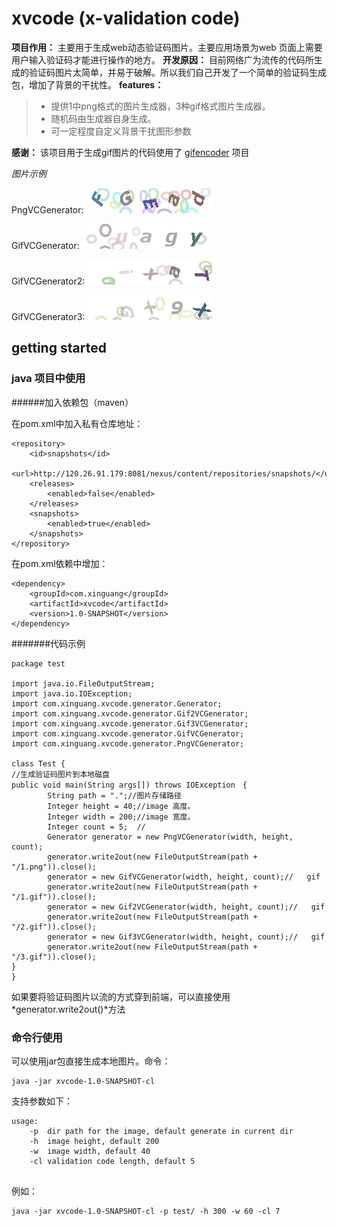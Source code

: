 # xvcode (x-validation code)


**项目作用：**
主要用于生成web动态验证码图片。主要应用场景为web 页面上需要用户输入验证码才能进行操作的地方。
**开发原因：**
目前网络广为流传的代码所生成的验证码图片太简单，并易于破解。所以我们自己开发了一个简单的验证码生成包，增加了背景的干扰性。
**features：**
> - 提供1中png格式的图片生成器，3种gif格式图片生成器。
> - 随机码由生成器自身生成。
> - 可一定程度自定义背景干扰图形参数

**感谢：**
该项目用于生成gif图片的代码使用了 [gifencoder][1] 项目

*图片示例*

PngVCGenerator:
![Png](docs/img/1.png)

GifVCGenerator:
![Gif1](docs/img/1.gif)

GifVCGenerator2:
![Gif1](docs/img/2.gif)

GifVCGenerator3:
![Gif1](docs/img/3.gif)

[1]: https://github.com/cloader/gifencoder

## getting started

### java 项目中使用


######加入依赖包（maven）

在pom.xml中加入私有仓库地址：
```
<repository>
	<id>snapshots</id>
	<url>http://120.26.91.179:8081/nexus/content/repositories/snapshots/</url>
	<releases>
		<enabled>false</enabled>
	</releases>
	<snapshots>
		<enabled>true</enabled>
	</snapshots>
</repository>
```
在pom.xml依赖中增加：
```
<dependency>
	<groupId>com.xinguang</groupId>
	<artifactId>xvcode</artifactId>
	<version>1.0-SNAPSHOT</version>
</dependency>
```
#######代码示例
```
package test

import java.io.FileOutputStream;
import java.io.IOException;
import com.xinguang.xvcode.generator.Generator;
import com.xinguang.xvcode.generator.Gif2VCGenerator;
import com.xinguang.xvcode.generator.Gif3VCGenerator;
import com.xinguang.xvcode.generator.GifVCGenerator;
import com.xinguang.xvcode.generator.PngVCGenerator;

class Test {
//生成验证码图片到本地磁盘
public void main(String args[]) throws IOException　{
		String path = ".";//图片存储路径
		Integer height = 40;//image 高度。
		Integer width = 200;//image 宽度。
		Integer count = 5;	//
		Generator generator = new PngVCGenerator(width, height, count);
        generator.write2out(new FileOutputStream(path + "/1.png")).close();
        generator = new GifVCGenerator(width, height, count);//   gif
        generator.write2out(new FileOutputStream(path + "/1.gif")).close();
        generator = new Gif2VCGenerator(width, height, count);//   gif
        generator.write2out(new FileOutputStream(path + "/2.gif")).close();
        generator = new Gif3VCGenerator(width, height, count);//   gif
        generator.write2out(new FileOutputStream(path + "/3.gif")).close();
}
}
```
如果要将验证码图片以流的方式穿到前端，可以直接使用*generator.write2out()*方法


### 命令行使用

可以使用jar包直接生成本地图片。命令：
```
java -jar xvcode-1.0-SNAPSHOT-cl
```
支持参数如下：
``` 
usage:
	-p	dir path for the image, default generate in current dir
	-h	image height, default 200
	-w	image width, default 40
	-cl	validation code length, default 5
	
```
例如：
```
java -jar xvcode-1.0-SNAPSHOT-cl -p test/ -h 300 -w 60 -cl 7
```